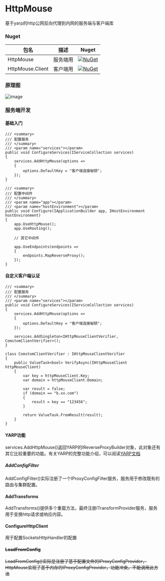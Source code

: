 # HttpMouse
基于yarp的http公网反向代理到内网的服务端与客户端库

### Nuget

| 包名 | 描述 | Nuget |
---|---|--|
| HttpMouse | 服务端用 | [![NuGet](https://buildstats.info/nuget/HttpMouse)](https://www.nuget.org/packages/HttpMouse) |
| HttpMouse.Client | 客户端用 | [![NuGet](https://buildstats.info/nuget/HttpMouse.Client )](https://www.nuget.org/packages/HttpMouse.Client ) | 

### 原理图
![image](https://raw.githubusercontent.com/xljiulang/HttpMouse/master/HttpMouse.png)

### 服务端开发
#### 基础入门
```
/// <summary>
/// 配置服务
/// </summary>
/// <param name="services"></param>
public void ConfigureServices(IServiceCollection services)
{
    services.AddHttpMouse(options =>
    {
        options.DefaultKey = "客户端连接秘钥";
    });
}

/// <summary>
/// 配置中间件
/// </summary>
/// <param name="app"></param>
/// <param name="hostEnvironment"></param>
public void Configure(IApplicationBuilder app, IHostEnvironment hostEnvironment)
{
    app.UseHttpMouse();
    app.UseRouting();

    // 其它中间件

    app.UseEndpoints(endpoints =>
    {
        endpoints.MapReverseProxy();
    });
} 
```

#### 自定义客户端认证

```
/// <summary>
/// 配置服务
/// </summary>
/// <param name="services"></param>
public void ConfigureServices(IServiceCollection services)
{
    services.AddHttpMouse(options =>
    {
        options.DefaultKey = "客户端连接秘钥";
    });

    services.AddSingleton<IHttpMouseClientVerifier, ComstomClientVerifier>();
}
```

```
class ComstomClientVerifier : IHttpMouseClientVerifier
{
    public ValueTask<bool> VerifyAsync(IHttpMouseClient httpMouseClient)
    {
        var key = httpMouseClient.Key;
        var domain = httpMouseClient.Domain;

        var result = false;
        if (domain == "b.xx.com")
        {
            result = key == "123456";
        }

        return ValueTask.FromResult(result);
    }
}
```

#### YARP功能
services.AddHttpMouse()返回YARP的IReverseProxyBuilder对象，此对象还有其它比较重要的功能。有关YARP的完整功能介绍，可以阅读[YARP文档](https://microsoft.github.io/reverse-proxy/articles/getting-started.html)

##### AddConfigFilter
AddConfigFilter()实际注册了一个IProxyConfigFilter服务，服务用于修改既有的路由与集群配置。

#### AddTransforms
AddTransforms()提供多个重载方法，最终注册ITransformProvider服务，服务用于变换http请求或响应内容。

#### ConfigureHttpClient
用于配置SocketsHttpHandler的配置

#### ~~LoadFromConfig~~
 ~~LoadFromConfig()实际是注册了基于配置文件的IProxyConfigProvider，HttpMouse实现了基于内存的IProxyConfigProvider，功能冲突，不能调用此方法~~

